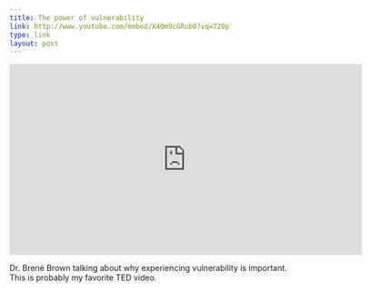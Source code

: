 ```yaml
---
title: The power of vulnerability
link: http://www.youtube.com/embed/X4Qm9cGRub0?vq=720p
type: link
layout: post
---
```


<iframe width="620" height="336" src="http://www.youtube.com/embed/X4Qm9cGRub0?vq=720p" frameborder="0" allowfullscreen></iframe>

Dr. Brené Brown talking about why experiencing vulnerability is important.
This is probably my favorite TED video.